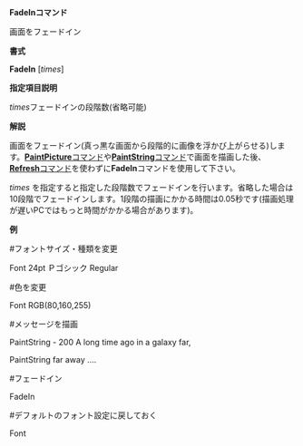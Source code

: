 **FadeInコマンド**

画面をフェードイン

**書式**

**FadeIn** [*times*]

**指定項目説明**

*times*フェードインの段階数(省略可能)

**解説**

画面をフェードイン(真っ黒な画面から段階的に画像を浮かび上がらせる)します。[**PaintPicture**コマンド](PaintPictureコマンド.md)や[**PaintString**コマンド](PaintStringコマンド.md)で画面を描画した後、[**Refresh**コマンド](Refreshコマンド.md)を使わずに**FadeIn**コマンドを使用して下さい。

*times* を指定すると指定した段階数でフェードインを行います。省略した場合は10段階でフェードインします。1段階の描画にかかる時間は0.05秒です(描画処理が遅いPCではもっと時間がかかる場合があります)。

**例**

#フォントサイズ・種類を変更

Font 24pt Ｐゴシック Regular

#色を変更

Font RGB(80,160,255)

#メッセージを描画

PaintString - 200 A long time ago in a galaxy far,

PaintString far away ....

#フェードイン

FadeIn

#デフォルトのフォント設定に戻しておく

Font
